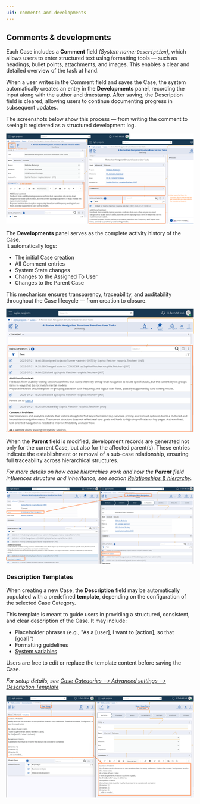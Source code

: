 ```yaml
---
uid: comments-and-developments
---
```


## Comments & developments

Each Case includes a **Comment** field *(System name: `Description`)*, which allows users to enter structured text using formatting tools — such as headings, bullet points, attachments, and images. This enables a clear and detailed overview of the task at hand.

When a user writes in the Comment field and saves the Case, the system automatically creates an entry in the **Developments** panel, recording the input along with the author and timestamp. After saving, the Description field is cleared, allowing users to continue documenting progress in subsequent updates.

The screenshots below show this process — from writing the comment to seeing it registered as a structured development log.

![Case Comment](pictures/case-add-description.png)

The **Developments** panel serves as the complete activity history of the Case.  
It automatically logs:

- The initial Case creation  
- All Comment entries  
- System State changes  
- Changes to the Assigned To User  
- Changes to the Parent Case

This mechanism ensures transparency, traceability, and auditability throughout the Case lifecycle — from creation to closure.

![Case Developments](pictures/case-developments.png)

When the **Parent** field is modified, development records are generated not only for the current Case, but also for the affected parent(s). These entries indicate the establishment or removal of a sub-case relationship, ensuring full traceability across hierarchical structures.

*For more details on how case hierarchies work and how the **Parent** field influences structure and inheritance, see section [Relationships & hierarchy](relationships-and-hierarchy.md).*

![Developments On Parent Change](pictures/case-parent-development-update.png)


### Description Templates

When creating a new Case, the **Description** field may be automatically populated with a predefined **template**, depending on the configuration of the selected Case Category.

This template is meant to guide users in providing a structured, consistent, and clear description of the Case. It may include:

- Placeholder phrases (e.g., "As a [user], I want to [action], so that [goal]")
- Formatting guidelines
- [System variables](/advanced/string-interpolation/system-variables.md)

Users are free to edit or replace the template content before saving the Case.

*For setup details, see [Case Categories –> Advanced settings –> Description Template](../configuration-and-structure/main-setup/case-categories.md#description-template)*

![Template](pictures/case-template.png)

